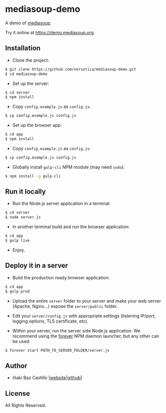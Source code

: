 # mediasoup-demo

A demo of [mediasoup](https://mediasoup.org).

Try it online at https://demo.mediasoup.org.


## Installation

* Clone the project:

```bash
$ git clone https://github.com/versatica/mediasoup-demo.git
$ cd mediasoup-demo
```

* Set up the server:

```bash
$ cd server
$ npm install
```

* Copy `config.example.js` as `config.js`:

```bash
$ cp config.example.js config.js
```

* Set up the browser app:

```bash
$ cd app
$ npm install
```

* Copy `config.example.js` as `config.js`:

```bash
$ cp config.example.js config.js
```

* Globally install `gulp-cli` NPM module (may need `sudo`):

```bash
$ npm install -g gulp-cli
```


## Run it locally

* Run the Node.js server application in a terminal:

```bash
$ cd server
$ node server.js
```

* In another terminal build and run the browser application:

```bash
$ cd app
$ gulp live
```

* Enjoy.


## Deploy it in a server

* Build the production ready browser application:

```bash
$ cd app
$ gulp prod
```

* Upload the entire `server` folder to your server and make your web server (Apache, Nginx...) expose the `server/public` folder.

* Edit your `server/config.js` with appropriate settings (listening IP/port, logging options, TLS certificate, etc).

* Within your server, run the server side Node.js application. We recommend using the [forever](https://www.npmjs.com/package/forever) NPM daemon launcher, but any other can be used:

```bash
$ forever start PATH_TO_SERVER_FOLDER/server.js
```


## Author

* Iñaki Baz Castillo [[website](https://inakibaz.me)|[github](https://github.com/ibc/)]


## License

All Rights Reserved.

